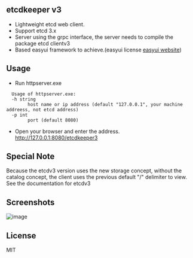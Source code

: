 ## etcdkeeper v3
* Lightweight etcd web client.
* Support etcd 3.x
* Server using the grpc interface, the server needs to compile the package etcd clientv3
* Based easyui framework to achieve.(easyui license [easyui website](www.jeasyui.com))

## Usage
* Run httpserver.exe  
```
  Usage of httpserver.exe:  
  -h string  
        host name or ip address (default "127.0.0.1", your machine addreess, not etcd address)
  -p int
        port (default 8080)
```
* Open your browser and enter the address. http://127.0.0.1:8080/etcdkeeper3

## Special Note
Because the etcdv3 version uses the new storage concept, without the catalog concept, the client uses the previous default "/" delimiter to view. See the documentation for etcdv3

## Screenshots
![image](https://github.com/evildecay/etcdkeeper3/raw/master/screenshots/ui.png)

## License
MIT
